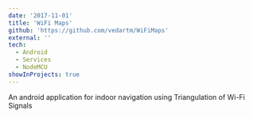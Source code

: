 ```yaml
---
date: '2017-11-01'
title: 'WiFi Maps'
github: 'https://github.com/vedartm/WiFiMaps'
external: ''
tech:
  - Android
  - Services
  - NodeMCU
showInProjects: true
---
```


An android application for indoor navigation using Triangulation of Wi-Fi Signals
